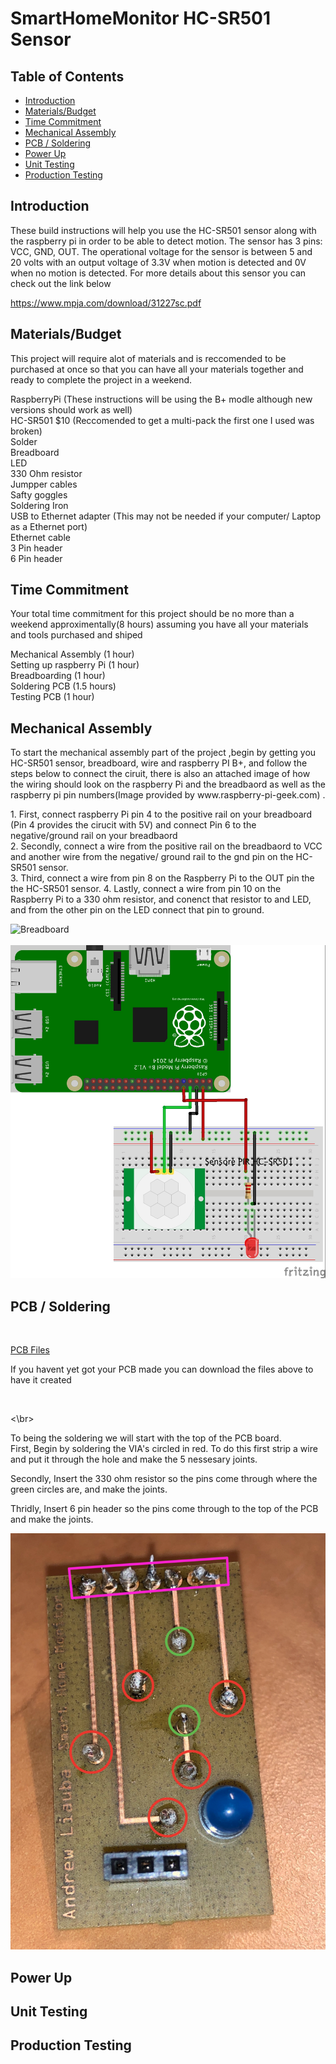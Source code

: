 # SmartHomeMonitor HC-SR501 Sensor

## Table of Contents
* [Introduction](#Introduction)
* [Materials/Budget](#Materials/Budget)
* [Time Commitment](#Time_Commitment)
* [Mechanical Assembly](#Mechanical_Assembly)
* [PCB / Soldering](#PCB_Soldering)
* [Power Up](#Power_up)
* [Unit Testing](#Unit_Testing)
* [Production Testing](#Production_Testing)


## <a name="Introduction">Introduction</a>

<p>These build instructions will help you use the HC-SR501 sensor along with the raspberry pi in order to be able to detect motion. The sensor has 3 pins: VCC, GND, OUT. The operational voltage for the sensor is between 5 and 20 volts with an output voltage of 3.3V when motion is detected and 0V when no motion is detected. For more details about this sensor you can check out the link below </p> 

https://www.mpja.com/download/31227sc.pdf


## <a name="Materials/Budget">Materials/Budget</a>

<p>This project will require alot of materials and is reccomended to be purchased at once so that you can have all your materials together and ready to complete the project in a weekend.
  
RaspberryPi (These instructions will be using the B+ modle although new versions should work as well) <br>
HC-SR501 $10 (Reccomended to get a multi-pack the first one I used was broken)<br>
Solder<br>
Breadboard <br>
LED<br>
330 Ohm resistor <br>
Jumpper cables <br>
Safty goggles <br>
Soldering Iron <br>
USB to Ethernet adapter (This may not be needed if your computer/ Laptop as a Ethernet port) <br> 
Ethernet cable <br>
3 Pin header  <br>
6 Pin header  <br>

</p>



## <a name="Time_Commitment">Time Commitment</a>

<p> Your total time commitment for this project should be no more than a weekend approximentally(8 hours) assuming you have all your materials and tools purchased and shiped  <br> 

Mechanical Assembly (1 hour)  <br>
Setting up raspberry Pi (1 hour)  <br>
Breadboarding (1 hour)  <br>
Soldering PCB (1.5 hours)  <br>
Testing PCB (1 hour)  <br>
</p>


## <a name="Mechanical_Assembly">Mechanical Assembly</a>

<p>To start the mechanical assembly part of the project ,begin by getting you HC-SR501 sensor, breadboard, wire and raspberry PI B+, and follow the steps below to connect the ciruit, there is also an attached image of how the wiring should look on the raspberry Pi and the breadbaord as well as the raspberry pi pin numbers(Image provided by www.raspberry-pi-geek.com) .<br>
</p>

<p> 1. First, connect raspberry Pi pin 4 to the positive rail on your breadboard (Pin 4 provides the cirucit with 5V) and
connect Pin 6 to the negative/ground rail on your breadbaord <Pin 6 is the ground pin> </br>
  2. Secondly, connect a wire from the positive rail on the breadbaord to VCC and another wire from the negative/ ground rail to the gnd pin on the HC-SR501 sensor. </br>
  3. Third, connect a wire from pin 8 on the Raspberry Pi to the OUT pin the the HC-SR501 sensor.
  4. Lastly, connect a wire from pin 10 on the Raspberry Pi to a 330 ohm resistor, and conenct that resistor to and LED, and from the other pin on the LED connect that pin to ground. </br>
</p>




![Breadboard](http://www.raspberry-pi-geek.com/var/rpi/storage/images/media/images/raspib-gpio/12356-1-eng-US/RasPiB-GPIO_reference.png)</br>
</br>
![Breadboard](https://github.com/getLiauba/SmartHomeMonitor/blob/master/Images/Fritzing/HC-SR501-Pi_Breadboard.jpg?raw=true)<br />


## <a name="PCB_Soldering">PCB / Soldering</a>

<br/>

[PCB Files](https://github.com/getLiauba/SmartHomeMonitor/tree/master/Electronics/PCB)

<p>If you havent yet got your PCB made you can download the files above to have it created</p> <br/>

<\br>

<p>To being the soldering we will start with the top of the PCB board.<br/>
First, Begin by soldering the VIA's circled in red. To do this first strip a wire and put it through the hole and make the 5 nessesary joints. <br/>
  
  Secondly, Insert the 330 ohm resistor so the pins come through where the green circles are, and make the joints. <br/>
  
  Thridly, Insert 6 pin header so the pins come through to the top of the PCB and make the joints. <br/>
</p>

![Breadboard](https://github.com/getLiauba/SmartHomeMonitor/blob/master/Images/PCB_TOP.png?raw=true)



## <a name="Power_up">Power Up</a>




## <a name="Unit_Testing">Unit Testing</a>




## <a name="Production_Testing">Production Testing</a>





